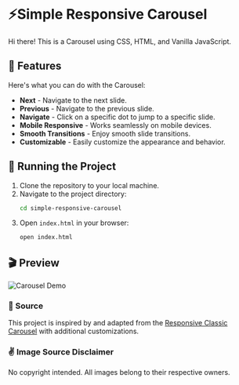 # ⚡️Simple Responsive Carousel

Hi there! This is a Carousel using CSS, HTML, and Vanilla JavaScript.

## 💫 Features

Here's what you can do with the Carousel:
- **Next** - Navigate to the next slide.
- **Previous** - Navigate to the previous slide.
- **Navigate** - Click on a specific dot to jump to a specific slide.
- **Mobile Responsive** - Works seamlessly on mobile devices.
- **Smooth Transitions** - Enjoy smooth slide transitions.
- **Customizable** - Easily customize the appearance and behavior.

## 🚦 Running the Project
1. Clone the repository to your local machine.
2. Navigate to the project directory:
    ```sh
    cd simple-responsive-carousel
    ```
3. Open `index.html` in your browser:
    ```sh
    open index.html
    ```

## 🎬 Preview
![Carousel Demo](./assets/demo.gif)

### 📁 Source
This project is inspired by and adapted from the [Responsive Classic Carousel](https://www.cssscript.com/responsive-classic-carousel/) with additional customizations.

### ✌️ Image Source Disclaimer
No copyright intended. All images belong to their respective owners.

